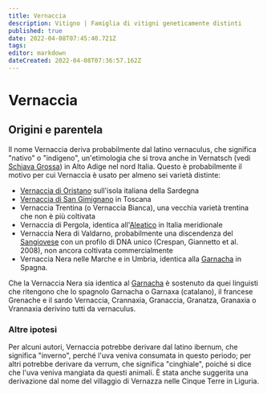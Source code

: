 ```yaml
---
title: Vernaccia
description: Vitigno | Famiglia di vitigni geneticamente distinti
published: true
date: 2022-04-08T07:45:40.721Z
tags: 
editor: markdown
dateCreated: 2022-04-08T07:36:57.162Z
---
```


# Vernaccia

## Origini e parentela

Il nome Vernaccia deriva probabilmente dal latino vernaculus, che significa "nativo" o "indigeno", un'etimologia che si trova anche in Vernatsch (vedi [Schiava Grossa](/vitigni/Italia/schiava-grossa)) in Alto Adige nel nord Italia. Questo è probabilmente il motivo per cui Vernaccia è usato per almeno sei varietà distinte:

- [Vernaccia di Oristano](/vitigni/Italia/vernaccia-di-oristano) sull'isola italiana della Sardegna
- [Vernaccia di San Gimignano](/vitigni/Italia/vernaccia-di-san-gimignano) in Toscana
- Vernaccia Trentina (o Vernaccia Bianca), una vecchia varietà trentina che non è più coltivata
- Vernaccia di Pergola, identica all'[Aleatico](/vitigni/Italia/aleatico) in Italia meridionale
- Vernaccia Nera di Valdarno, probabilmente una discendenza del [Sangiovese](/vitigni/Italia/sangiovese) con un profilo di DNA unico (Crespan, Giannetto et al. 2008), non ancora coltivata commercialmente
- Vernaccia Nera nelle Marche e in Umbria, identica alla [Garnacha](/vitigni/Spagna/garnacha) in Spagna.

Che la Vernaccia Nera sia identica al [Garnacha](/vitigni/Spagna/garnacha) è sostenuto da quei linguisti che ritengono che lo spagnolo Garnacha o Garnaxa (catalano), il francese Grenache e il sardo Vernaccia, Crannaxia, Granaccia, Granatza, Granaxia o Vrannaxia derivino tutti da vernaculus.

### Altre ipotesi

Per alcuni autori, Vernaccia potrebbe derivare dal latino ibernum, che significa "inverno", perché l'uva veniva consumata in questo periodo; per altri potrebbe derivare da verrum, che significa "cinghiale", poiché si dice che l'uva veniva mangiata da questi animali. È stata anche suggerita una derivazione dal nome del villaggio di Vernazza nelle Cinque Terre in Liguria.

